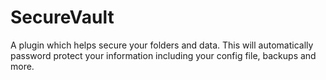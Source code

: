 # SecureVault

A plugin which helps secure your folders and data. This will automatically password protect your information including your config file, backups and more.
